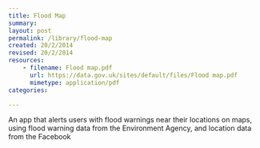 ```yaml
---
title: Flood Map
summary: 
layout: post
permalink: /library/flood-map
created: 20/2/2014
revised: 20/2/2014
resources:
    - filename: Flood map.pdf
      url: https://data.gov.uk/sites/default/files/Flood map.pdf
      mimetype: application/pdf
categories:

---
```


<p>An app that alerts users with flood warnings near their locations on maps, using flood warning data from the Environment Agency, and location data from the Facebook </p>
